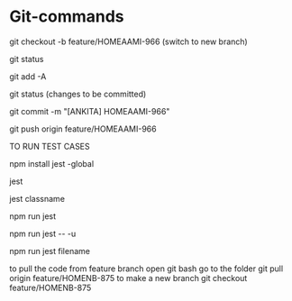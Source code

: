 # Git-commands

git checkout -b feature/HOMEAAMI-966
(switch to new branch)

git status

git add -A

git status
(changes to be committed)

git commit -m "[ANKITA] HOMEAAMI-966"

git push origin feature/HOMEAAMI-966


TO RUN TEST CASES

npm install jest -global

jest

jest classname

npm run jest

npm run jest -- -u

npm run jest filename



to pull the code from feature branch
open git bash
go to the folder 
git pull origin feature/HOMENB-875
to make a new branch
git checkout feature/HOMENB-875
